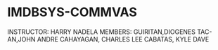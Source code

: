 # IMDBSYS-COMMVAS
INSTRUCTOR: HARRY NADELA
MEMBERS:
GUIRITAN,DIOGENES
TAC-AN,JOHN ANDRE
CAHAYAGAN, CHARLES LEE
CABATAS, KYLE DAVE
